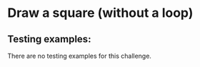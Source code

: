# Draw a square (without a loop)

## Testing examples:

There are no testing examples for this challenge.
